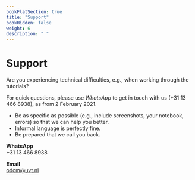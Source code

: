 ```yaml
---
bookFlatSection: true
title: "Support"
bookHidden: false
weight: 6
description: " "
---
```


# Support

Are you experiencing technical difficulties, e.g., when working through the tutorials?

For quick questions, please use *WhatsApp* to get in touch with us (+31 13 466 8938), as from 2 February 2021.

- Be as specific as possible (e.g., include screenshots, your notebook, errors) so that we can help you better.
- Informal language is perfectly fine.
- Be prepared that we call you back.

**WhatsApp**  
+31 13 466 8938

**Email**  
odcm@uvt.nl
